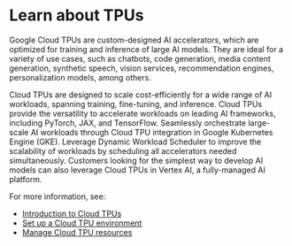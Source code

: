 # Learn about TPUs

Google Cloud TPUs are custom-designed AI accelerators, which are optimized for
training and inference of large AI models. They are ideal for a variety of use
cases, such as chatbots, code generation, media content generation, synthetic
speech, vision services, recommendation engines, personalization models, among
others.

Cloud TPUs are designed to scale cost-efficiently for a wide range of AI
workloads, spanning training, fine-tuning, and inference. Cloud TPUs provide the
versatility to accelerate workloads on leading AI frameworks, including PyTorch,
JAX, and TensorFlow. Seamlessly orchestrate large-scale AI workloads through
Cloud TPU integration in Google Kubernetes Engine (GKE). Leverage Dynamic
Workload Scheduler to improve the scalability of workloads by scheduling all
accelerators needed simultaneously. Customers looking for the simplest way to
develop AI models can also leverage Cloud TPUs in Vertex AI, a fully-managed AI
platform.

For more information, see:

- [Introduction to Cloud TPUs](https://cloud.google.com/tpu/docs/intro-to-tpu)
- [Set up a Cloud TPU environment](https://cloud.google.com/tpu/docs/setup-gcp-account)
- [Manage Cloud TPU resources](https://cloud.google.com/tpu/docs/managing-tpus-tpu-vm)
